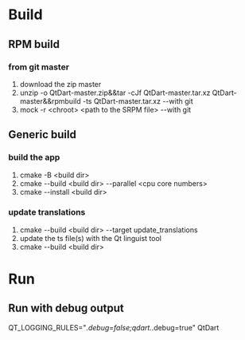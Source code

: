 # Build
## RPM build
### from git master
1. download the zip master
2. unzip -o QtDart-master.zip&&tar -cJf QtDart-master.tar.xz QtDart-master&&rpmbuild -ts QtDart-master.tar.xz --with git
3. mock -r \<chroot\> \<path to the SRPM file\> --with git
## Generic build
### build the app
1. cmake -B \<build dir\>
2. cmake --build \<build dir\> --parallel \<cpu core numbers\>
3. cmake --install \<build dir\>
### update translations
1. cmake --build \<build dir\> --target update_translations
2. update the ts file(s) with the Qt linguist tool
3. cmake --build \<build dir\>
# Run
## Run with debug output
QT_LOGGING_RULES="*.debug=false;qdart.*.debug=true" QtDart
